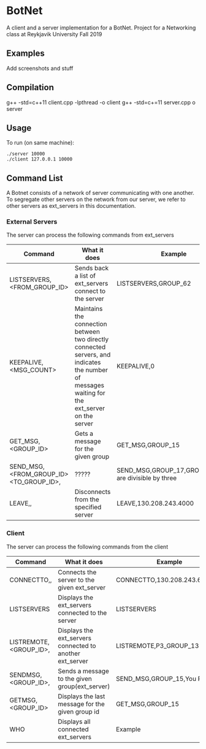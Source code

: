 # BotNet
A client and a server implementation for a BotNet.
Project for a Networking class at Reykjavik University Fall 2019

## Examples

Add screenshots and stuff

## Compilation
g++ -std=c++11 client.cpp -lpthread -o client
g++ -std=c+=11 server.cpp o server

## Usage
To run (on same machine):

    ./server 10000
    ./client 127.0.0.1 10000

## Command List
A Botnet consists of a network of server communicating with one another. To segregate other servers on the network from our server, we refer to other servers as ext_servers in this documentation.
### External Servers
The server can process the following commands from ext_servers

| Command | What it does | Example |
| ------ | ------ |------ |
| LISTSERVERS,<FROM_GROUP_ID> | Sends back a list of ext_servers connect to the server | LISTSERVERS,GROUP_62 |
| KEEPALIVE,<MSG_COUNT> | Maintains the connection between two directly connected servers, and indicates the number of messages waiting for the ext_server on the server| KEEPALIVE,0 |
| GET_MSG,<GROUP_ID> | Gets a message for the given group | GET_MSG,GROUP_15 |
| SEND_MSG,<FROM_GROUP_ID><TO_GROUP_ID>,<MESSAGE> | ????? | SEND_MSG,GROUP_17,GROUP_15,You are divisible by three |
| LEAVE,<IP>,<PORT> | Disconnects from the specified server | LEAVE,130.208.243.4000 |

### Client
The server can process the following commands from the client

| Command | What it does | Example |
| ------ | ------ |------ |
| CONNECTTO,<IP>,<PORT> | Connects the server to the given ext_server | CONNECTTO,130.208.243.61,4000 |
| LISTSERVERS | Displays the ext_servers connected to the server | LISTSERVERS |
| LISTREMOTE,<GROUP_ID>, | Displays the ext_servers connected to another ext_server | LISTREMOTE,P3_GROUP_13 |
| SENDMSG,<GROUP_ID>,<MSG> | Sends a message to the given group(ext_server) | SEND_MSG,GROUP_15,You Rock! |
| GETMSG,<GROUP_ID> | Displays the last message for the given group id | GET_MSG,GROUP_15 |
| WHO | Displays all connected ext_servers | Example |
